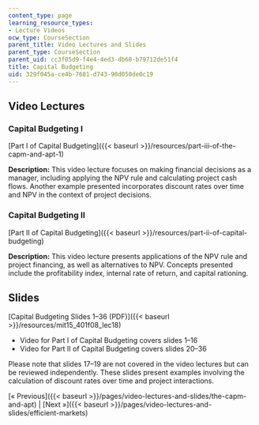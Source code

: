 ```yaml
---
content_type: page
learning_resource_types:
- Lecture Videos
ocw_type: CourseSection
parent_title: Video Lectures and Slides
parent_type: CourseSection
parent_uid: cc3f05d9-f4e4-4ed3-db60-b79712de51f4
title: Capital Budgeting
uid: 329f045a-ce4b-7681-d743-90d050de0c19
---
```


Video Lectures
--------------

### Capital Budgeting I

[Part I of Capital Budgeting]({{< baseurl >}}/resources/part-iii-of-the-capm-and-apt-1)

**Description:** This video lecture focuses on making financial decisions as a manager, including applying the NPV rule and calculating project cash flows. Another example presented incorporates discount rates over time and NPV in the context of project decisions.

### Capital Budgeting II

[Part II of Capital Budgeting]({{< baseurl >}}/resources/part-ii-of-capital-budgeting)

**Description:** This video lecture presents applications of the NPV rule and project financing, as well as alternatives to NPV. Concepts presented include the profitability index, internal rate of return, and capital rationing.

Slides
------

[Capital Budgeting Slides 1–36 (PDF)]({{< baseurl >}}/resources/mit15_401f08_lec18)

*   Video for Part I of Capital Budgeting covers slides 1–16
*   Video for Part II of Capital Budgeting covers slides 20–36

Please note that slides 17–19 are not covered in the video lectures but can be reviewed independently. These slides present examples involving the calculation of discount rates over time and project interactions.

[« Previous]({{< baseurl >}}/pages/video-lectures-and-slides/the-capm-and-apt) | [Next »]({{< baseurl >}}/pages/video-lectures-and-slides/efficient-markets)